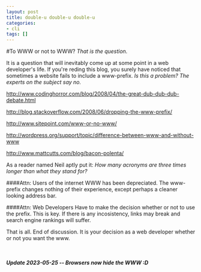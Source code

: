 ```yaml
---
layout: post
title: double-u double-u double-u
categories:
- cli
tags: []
---
```


#To WWW or not to WWW?
*That is the question.*

It is a question that will inevitably come up at some point in a web developer's life. If you're reding this blog, you surely have noticed that sometimes a website fails to include a www-prefix. *Is this a problem? The experts on the subject say no.*

http://www.codinghorror.com/blog/2008/04/the-great-dub-dub-dub-debate.html

http://blog.stackoverflow.com/2008/06/dropping-the-www-prefix/

http://www.sitepoint.com/www-or-no-www/

http://wordpress.org/support/topic/difference-between-www-and-without-www

http://www.mattcutts.com/blog/bacon-polenta/

As a reader named Neil aptly put it: _How many acronyms are three times longer than what they stand for?_

####Attn: Users of the internet
WWW has been depreciated. The www-prefix changes nothing of their experience, except perhaps a cleaner looking address bar.

####Attn: Web Developers
Have to make the decision whether or not to use the prefix. This is key. If there is any incosistency, links may break and search engine rankings will suffer.

That is all. End of discussion. It is your decision as a web developer whether or not you want the www.

<br /><br /><strong><i>Update 2023-05-25 -- Browsers now hide the WWW :D</i></strong>
